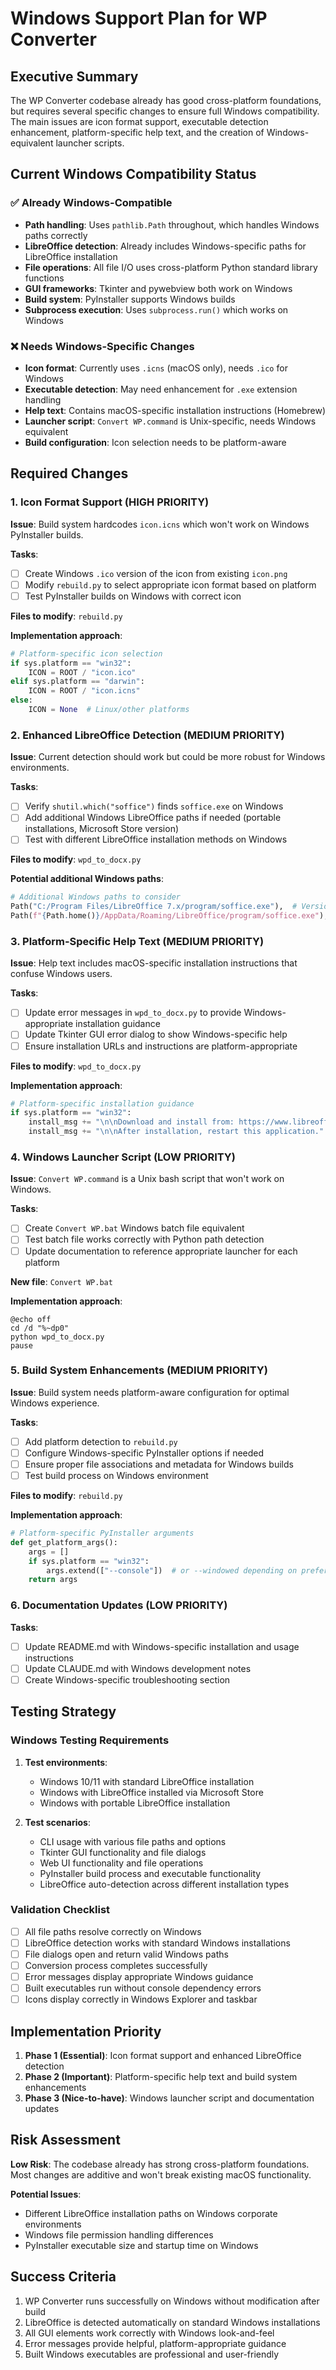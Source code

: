 # Windows Support Plan for WP Converter

## Executive Summary

The WP Converter codebase already has good cross-platform foundations, but requires several specific changes to ensure full Windows compatibility. The main issues are icon format support, executable detection enhancement, platform-specific help text, and the creation of Windows-equivalent launcher scripts.

## Current Windows Compatibility Status

### ✅ Already Windows-Compatible
- **Path handling**: Uses `pathlib.Path` throughout, which handles Windows paths correctly
- **LibreOffice detection**: Already includes Windows-specific paths for LibreOffice installation
- **File operations**: All file I/O uses cross-platform Python standard library functions
- **GUI frameworks**: Tkinter and pywebview both work on Windows
- **Build system**: PyInstaller supports Windows builds
- **Subprocess execution**: Uses `subprocess.run()` which works on Windows

### ❌ Needs Windows-Specific Changes
- **Icon format**: Currently uses `.icns` (macOS only), needs `.ico` for Windows
- **Executable detection**: May need enhancement for `.exe` extension handling
- **Help text**: Contains macOS-specific installation instructions (Homebrew)
- **Launcher script**: `Convert WP.command` is Unix-specific, needs Windows equivalent
- **Build configuration**: Icon selection needs to be platform-aware

## Required Changes

### 1. Icon Format Support (HIGH PRIORITY)

**Issue**: Build system hardcodes `icon.icns` which won't work on Windows PyInstaller builds.

**Tasks**:
- [ ] Create Windows `.ico` version of the icon from existing `icon.png`
- [ ] Modify `rebuild.py` to select appropriate icon format based on platform
- [ ] Test PyInstaller builds on Windows with correct icon

**Files to modify**: `rebuild.py`

**Implementation approach**:
```python
# Platform-specific icon selection
if sys.platform == "win32":
    ICON = ROOT / "icon.ico"
elif sys.platform == "darwin":
    ICON = ROOT / "icon.icns"
else:
    ICON = None  # Linux/other platforms
```

### 2. Enhanced LibreOffice Detection (MEDIUM PRIORITY)

**Issue**: Current detection should work but could be more robust for Windows environments.

**Tasks**:
- [ ] Verify `shutil.which("soffice")` finds `soffice.exe` on Windows
- [ ] Add additional Windows LibreOffice paths if needed (portable installations, Microsoft Store version)
- [ ] Test with different LibreOffice installation methods on Windows

**Files to modify**: `wpd_to_docx.py`

**Potential additional Windows paths**:
```python
# Additional Windows paths to consider
Path("C:/Program Files/LibreOffice 7.x/program/soffice.exe"),  # Version-specific
Path(f"{Path.home()}/AppData/Roaming/LibreOffice/program/soffice.exe"),  # Roaming profile
```

### 3. Platform-Specific Help Text (MEDIUM PRIORITY)

**Issue**: Help text includes macOS-specific installation instructions that confuse Windows users.

**Tasks**:
- [ ] Update error messages in `wpd_to_docx.py` to provide Windows-appropriate installation guidance
- [ ] Update Tkinter GUI error dialog to show Windows-specific help
- [ ] Ensure installation URLs and instructions are platform-appropriate

**Files to modify**: `wpd_to_docx.py`

**Implementation approach**:
```python
# Platform-specific installation guidance
if sys.platform == "win32":
    install_msg += "\n\nDownload and install from: https://www.libreoffice.org/download/download/"
    install_msg += "\n\nAfter installation, restart this application."
```

### 4. Windows Launcher Script (LOW PRIORITY)

**Issue**: `Convert WP.command` is a Unix bash script that won't work on Windows.

**Tasks**:
- [ ] Create `Convert WP.bat` Windows batch file equivalent
- [ ] Test batch file works correctly with Python path detection
- [ ] Update documentation to reference appropriate launcher for each platform

**New file**: `Convert WP.bat`

**Implementation approach**:
```batch
@echo off
cd /d "%~dp0"
python wpd_to_docx.py
pause
```

### 5. Build System Enhancements (MEDIUM PRIORITY)

**Issue**: Build system needs platform-aware configuration for optimal Windows experience.

**Tasks**:
- [ ] Add platform detection to `rebuild.py`
- [ ] Configure Windows-specific PyInstaller options if needed
- [ ] Ensure proper file associations and metadata for Windows builds
- [ ] Test build process on Windows environment

**Files to modify**: `rebuild.py`

**Implementation approach**:
```python
# Platform-specific PyInstaller arguments
def get_platform_args():
    args = []
    if sys.platform == "win32":
        args.extend(["--console"])  # or --windowed depending on preference
    return args
```

### 6. Documentation Updates (LOW PRIORITY)

**Tasks**:
- [ ] Update README.md with Windows-specific installation and usage instructions
- [ ] Update CLAUDE.md with Windows development notes
- [ ] Create Windows-specific troubleshooting section

## Testing Strategy

### Windows Testing Requirements
1. **Test environments**:
   - Windows 10/11 with standard LibreOffice installation
   - Windows with LibreOffice installed via Microsoft Store
   - Windows with portable LibreOffice installation

2. **Test scenarios**:
   - CLI usage with various file paths and options
   - Tkinter GUI functionality and file dialogs
   - Web UI functionality and file operations
   - PyInstaller build process and executable functionality
   - LibreOffice auto-detection across different installation types

### Validation Checklist
- [ ] All file paths resolve correctly on Windows
- [ ] LibreOffice detection works with standard Windows installations
- [ ] File dialogs open and return valid Windows paths
- [ ] Conversion process completes successfully
- [ ] Error messages display appropriate Windows guidance
- [ ] Built executables run without console dependency errors
- [ ] Icons display correctly in Windows Explorer and taskbar

## Implementation Priority

1. **Phase 1 (Essential)**: Icon format support and enhanced LibreOffice detection
2. **Phase 2 (Important)**: Platform-specific help text and build system enhancements  
3. **Phase 3 (Nice-to-have)**: Windows launcher script and documentation updates

## Risk Assessment

**Low Risk**: The codebase already has strong cross-platform foundations. Most changes are additive and won't break existing macOS functionality.

**Potential Issues**:
- Different LibreOffice installation paths on Windows corporate environments
- Windows file permission handling differences
- PyInstaller executable size and startup time on Windows

## Success Criteria

1. WP Converter runs successfully on Windows without modification after build
2. LibreOffice is detected automatically on standard Windows installations
3. All GUI elements work correctly with Windows look-and-feel
4. Error messages provide helpful, platform-appropriate guidance
5. Built Windows executables are professional and user-friendly